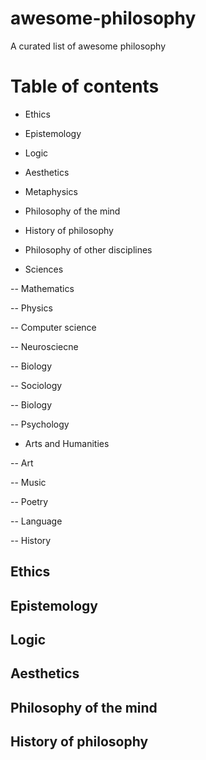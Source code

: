 # awesome-philosophy
A curated list of awesome philosophy

# Table of contents

+ Ethics

+ Epistemology

+ Logic

+ Aesthetics

+ Metaphysics

+ Philosophy of the mind

+ History of philosophy

+ Philosophy of other disciplines

- Sciences

-- Mathematics

-- Physics

-- Computer science

-- Neurosciecne

-- Biology

-- Sociology

-- Biology

-- Psychology

- Arts and Humanities

-- Art

-- Music

-- Poetry

-- Language

-- History

## Ethics

## Epistemology

## Logic

## Aesthetics

## Philosophy of the mind

## History of philosophy

